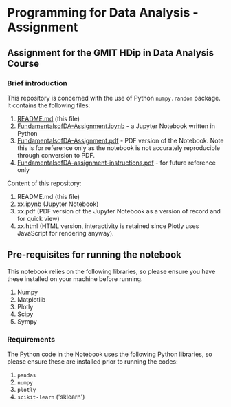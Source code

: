 # Programming for Data Analysis - Assignment
## Assignment for the GMIT HDip in Data Analysis Course

### Brief introduction
This repository is concerned with the use of Python `numpy.random` package. It contains the following files:

1. [README.md](README.md) (this file)
1. [FundamentalsofDA-Assignment.ipynb](FundamentalsofDA-Assignment.ipynb) - a Jupyter Notebook written in Python
1. [FundamentalsofDA-Assignment.pdf](FundamentalsofDA-Assignment.pdf) - PDF version of the Notebook. Note this is for reference only as the notebook is not accurately reproducible through conversion to PDF.
1. [FundamentalsofDA-assignment-instructions.pdf](FundamentalsofDA-assignment-instructions.pdf) - for future reference only

Content of this repository:

1. README.md (this file)
1. xx.ipynb (Jupyter Notebook)
1. xx.pdf (PDF version of the Jupyter Notebook as a version of record and for quick view)
1. xx.html (HTML version, interactivity is retained since Plotly uses JavaScript for rendering anyway).

## Pre-requisites for running the notebook
This notebook relies on the following libraries, so please ensure you have these installed on your machine before running.

1. Numpy
1. Matplotlib
1. Plotly
1. Scipy
1. Sympy


### Requirements
The Python code in the Notebook uses the following Python libraries, so please ensure these are installed prior to running the codes:
1. `pandas`
1. `numpy`
1. `plotly`
1. `scikit-learn` ('sklearn')
